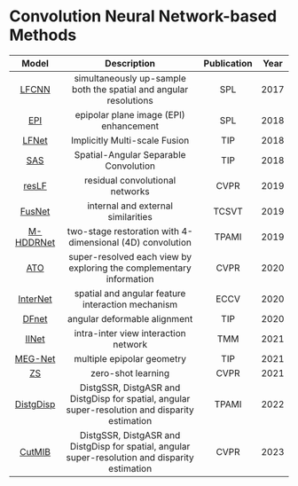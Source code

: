 # Convolution Neural Network-based Methods
Model | Description | Publication | Year
:-:|:-:|:-:|:-:
[LFCNN](https://ieeexplore.ieee.org/abstract/document/7856946)|simultaneously up-sample both the spatial and angular resolutions|SPL|2017
[EPI](https://ieeexplore.ieee.org/abstract/document/8411485)|epipolar plane image (EPI) enhancement|SPL|2018
[LFNet](https://ieeexplore.ieee.org/abstract/document/8356655)|Implicitly Multi-scale Fusion|TIP|2018
[SAS](https://ieeexplore.ieee.org/abstract/document/8561240)|Spatial-Angular Separable Convolution|TIP|2018
[resLF](https://openaccess.thecvf.com/content_CVPR_2019/papers/Zhang_Residual_Networks_for_Light_Field_Image_Super-Resolution_CVPR_2019_paper.pdf)|residual convolutional networks|CVPR|2019
[FusNet](https://ieeexplore.ieee.org/abstract/document/8733069)|internal and external similarities|TCSVT|2019
[M-HDDRNet](https://ieeexplore.ieee.org/abstract/document/8854138)|two-stage restoration with 4-dimensional (4D) convolution|TPAMI|2019
[ATO](https://openaccess.thecvf.com/content_CVPR_2020/papers/Jin_Light_Field_Spatial_Super-Resolution_via_Deep_Combinatorial_Geometry_Embedding_and_CVPR_2020_paper.pdf)|super-resolved each view by exploring the complementary information|CVPR|2020
[InterNet](https://link.springer.com/content/pdf/10.1007/978-3-030-58592-1_18.pdf)|spatial and angular feature interaction mechanism|ECCV|2020
[DFnet](https://ieeexplore.ieee.org/abstract/document/9286855)|angular deformable alignment|TIP|2020
[IINet](https://ieeexplore.ieee.org/abstract/document/9599365)|intra-inter view interaction network|TMM|2021
[MEG-Net](https://ieeexplore.ieee.org/abstract/document/9465683)|multiple epipolar geometry|TIP|2021
[ZS](https://openaccess.thecvf.com/content/CVPR2021/papers/Cheng_Light_Field_Super-Resolution_With_Zero-Shot_Learning_CVPR_2021_paper.pdf)|zero-shot learning|CVPR|2021
[DistgDisp](https://ieeexplore.ieee.org/abstract/document/9716806)|DistgSSR, DistgASR and DistgDisp for spatial, angular super-resolution and disparity estimation|TPAMI|2022
[CutMIB](https://openaccess.thecvf.com/content/CVPR2023/papers/Xiao_CutMIB_Boosting_Light_Field_Super-Resolution_via_Multi-View_Image_Blending_CVPR_2023_paper.pdf)|DistgSSR, DistgASR and DistgDisp for spatial, angular super-resolution and disparity estimation|CVPR|2023
